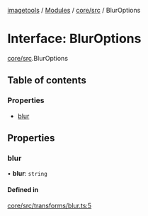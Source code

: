 [imagetools](../README.md) / [Modules](../modules.md) / [core/src](../modules/core_src.md) / BlurOptions

# Interface: BlurOptions

[core/src](../modules/core_src.md).BlurOptions

## Table of contents

### Properties

- [blur](core_src.BlurOptions.md#blur)

## Properties

### blur

• **blur**: `string`

#### Defined in

[core/src/transforms/blur.ts:5](https://github.com/JonasKruckenberg/imagetools/blob/04cb552/packages/core/src/transforms/blur.ts#L5)
